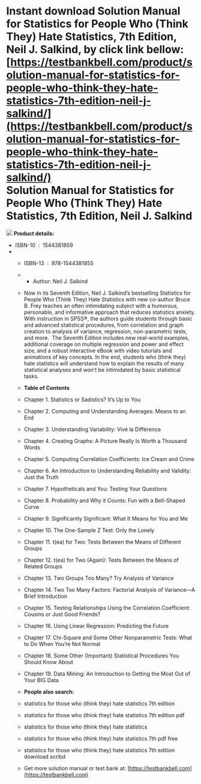 Instant download **Solution Manual for Statistics for People Who (Think They) Hate Statistics, 7th Edition, Neil J. Salkind,** by click link bellow:  
[https://testbankbell.com/product/solution-manual-for-statistics-for-people-who-think-they-hate-statistics-7th-edition-neil-j-salkind/](https://testbankbell.com/product/solution-manual-for-statistics-for-people-who-think-they-hate-statistics-7th-edition-neil-j-salkind/)  
**Solution Manual for Statistics for People Who (Think They) Hate Statistics, 7th Edition, Neil J. Salkind**
============================================================================================================


![](https://testbankbell.com/wp-content/uploads/2023/05/9781544381855_SolutionManual.jpg)
**Product details:**
* ISBN-10 ‏ : ‎ 1544381859
* * ISBN-13 ‏ : ‎ 978-1544381855
  * * Author: Neil J. Salkind
   
  * Now in its Seventh Edition, Neil J. Salkind’s bestselling Statistics for People Who (Think They) Hate Statistics with new co-author Bruce B. Frey teaches an often intimidating subject with a humorous, personable, and informative approach that reduces statistics anxiety. With instruction in SPSS®, the authors guide students through basic and advanced statistical procedures, from correlation and graph creation to analysis of variance, regression, non-parametric tests, and more.  The Seventh Edition includes new real-world examples, additional coverage on multiple regression and power and effect size, and a robust interactive eBook with video tutorials and animations of key concepts. In the end, students who (think they) hate statistics will understand how to explain the results of many statistical analyses and won’t be intimidated by basic statistical tasks.
 
  * **Table of Contents**
 
  * Chapter 1. Statistics or Sadistics? It’s Up to You
  * Chapter 2. Computing and Understanding Averages: Means to an End
  * Chapter 3. Understanding Variability: Vivé la Différence
  * Chapter 4. Creating Graphs: A Picture Really Is Worth a Thousand Words
  * Chapter 5. Computing Correlation Coefficients: Ice Cream and Crime
  * Chapter 6. An Introduction to Understanding Reliability and Validity: Just the Truth
  * Chapter 7. Hypotheticals and You: Testing Your Questions
  * Chapter 8. Probability and Why it Counts: Fun with a Bell-Shaped Curve
  * Chapter 9. Significantly Significant: What It Means for You and Me
  * Chapter 10. The One-Sample Z Test: Only the Lonely
  * Chapter 11. t(ea) for Two: Tests Between the Means of Different Groups
  * Chapter 12. t(ea) for Two (Again): Tests Between the Means of Related Groups
  * Chapter 13. Two Groups Too Many? Try Analysis of Variance
  * Chapter 14. Two Too Many Factors: Factorial Analysis of Variance—A Brief Introduction
  * Chapter 15. Testing Relationships Using the Correlation Coefficient: Cousins or Just Good Friends?
  * Chapter 16. Using Linear Regression: Predicting the Future
  * Chapter 17. Chi-Square and Some Other Nonparametric Tests: What to Do When You’re Not Normal
  * Chapter 18. Some Other (Important) Statistical Procedures You Should Know About
  * Chapter 19. Data Mining: An Introduction to Getting the Most Out of Your BIG Data
 
  * **People also search:**
 
  * statistics for those who (think they) hate statistics 7th edition
 
  * statistics for those who (think they) hate statistics 7th edition pdf
 
  * statistics for those who (think they) hate statistics
 
  * statistics for those who (think they) hate statistics 7th pdf free
 
  * statistics for those who (think they) hate statistics 7th edition download scribd
  *  Get more solution manual or test bank at: [https://testbankbell.com](https://testbankbell.com)
